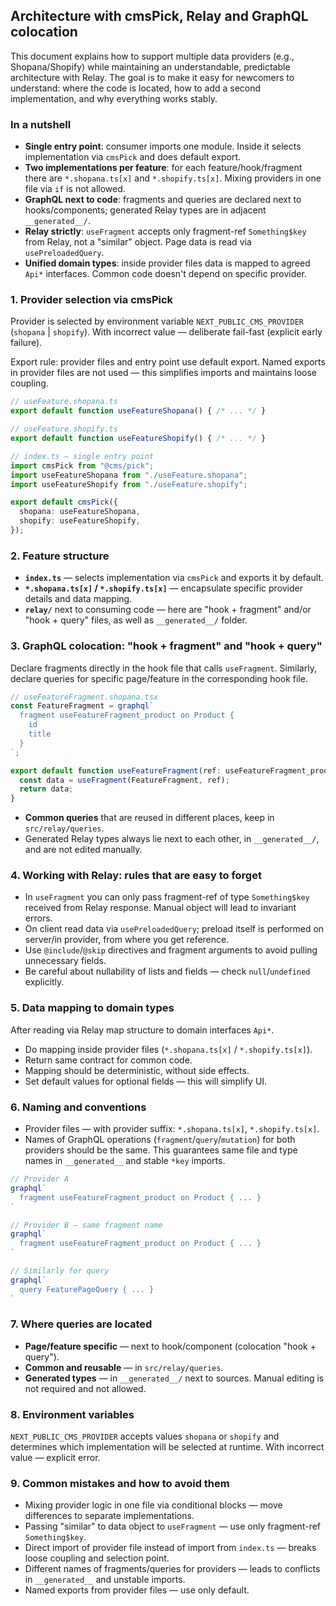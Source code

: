 ## Architecture with cmsPick, Relay and GraphQL colocation

This document explains how to support multiple data providers (e.g., Shopana/Shopify) while maintaining an understandable, predictable architecture with Relay. The goal is to make it easy for newcomers to understand: where the code is located, how to add a second implementation, and why everything works stably.

### In a nutshell
- **Single entry point**: consumer imports one module. Inside it selects implementation via `cmsPick` and does default export.
- **Two implementations per feature**: for each feature/hook/fragment there are `*.shopana.ts[x]` and `*.shopify.ts[x]`. Mixing providers in one file via `if` is not allowed.
- **GraphQL next to code**: fragments and queries are declared next to hooks/components; generated Relay types are in adjacent `__generated__/`.
- **Relay strictly**: `useFragment` accepts only fragment-ref `Something$key` from Relay, not a "similar" object. Page data is read via `usePreloadedQuery`.
- **Unified domain types**: inside provider files data is mapped to agreed `Api*` interfaces. Common code doesn't depend on specific provider.

### 1. Provider selection via cmsPick
Provider is selected by environment variable `NEXT_PUBLIC_CMS_PROVIDER` (`shopana` | `shopify`). With incorrect value — deliberate fail-fast (explicit early failure).

Export rule: provider files and entry point use default export. Named exports in provider files are not used — this simplifies imports and maintains loose coupling.

```ts
// useFeature.shopana.ts
export default function useFeatureShopana() { /* ... */ }

// useFeature.shopify.ts
export default function useFeatureShopify() { /* ... */ }

// index.ts — single entry point
import cmsPick from "@cms/pick";
import useFeatureShopana from "./useFeature.shopana";
import useFeatureShopify from "./useFeature.shopify";

export default cmsPick({
  shopana: useFeatureShopana,
  shopify: useFeatureShopify,
});
```

### 2. Feature structure
- **`index.ts`** — selects implementation via `cmsPick` and exports it by default.
- **`*.shopana.ts[x]` / `*.shopify.ts[x]`** — encapsulate specific provider details and data mapping.
- **`relay/`** next to consuming code — here are "hook + fragment" and/or "hook + query" files, as well as `__generated__/` folder.

### 3. GraphQL colocation: "hook + fragment" and "hook + query"
Declare fragments directly in the hook file that calls `useFragment`. Similarly, declare queries for specific page/feature in the corresponding hook file.

```ts
// useFeatureFragment.shopana.tsx
const FeatureFragment = graphql`
  fragment useFeatureFragment_product on Product {
    id
    title
  }
`;

export default function useFeatureFragment(ref: useFeatureFragment_product$key) {
  const data = useFragment(FeatureFragment, ref);
  return data;
}
```

- **Common queries** that are reused in different places, keep in `src/relay/queries`.
- Generated Relay types always lie next to each other, in `__generated__/`, and are not edited manually.

### 4. Working with Relay: rules that are easy to forget
- In `useFragment` you can only pass fragment-ref of type `Something$key` received from Relay response. Manual object will lead to invariant errors.
- On client read data via `usePreloadedQuery`; preload itself is performed on server/in provider, from where you get reference.
- Use `@include`/`@skip` directives and fragment arguments to avoid pulling unnecessary fields.
- Be careful about nullability of lists and fields — check `null`/`undefined` explicitly.

### 5. Data mapping to domain types
After reading via Relay map structure to domain interfaces `Api*`.
- Do mapping inside provider files (`*.shopana.ts[x]` / `*.shopify.ts[x]`).
- Return same contract for common code.
- Mapping should be deterministic, without side effects.
- Set default values for optional fields — this will simplify UI.

### 6. Naming and conventions
- Provider files — with provider suffix: `*.shopana.ts[x]`, `*.shopify.ts[x]`.
- Names of GraphQL operations (`fragment`/`query`/`mutation`) for both providers should be the same. This guarantees same file and type names in `__generated__` and stable `*key` imports.

```ts
// Provider A
graphql`
  fragment useFeatureFragment_product on Product { ... }
`

// Provider B — same fragment name
graphql`
  fragment useFeatureFragment_product on Product { ... }
`

// Similarly for query
graphql`
  query FeaturePageQuery { ... }
`
```

### 7. Where queries are located
- **Page/feature specific** — next to hook/component (colocation "hook + query").
- **Common and reusable** — in `src/relay/queries`.
- **Generated types** — in `__generated__/` next to sources. Manual editing is not required and not allowed.

### 8. Environment variables
`NEXT_PUBLIC_CMS_PROVIDER` accepts values `shopana` or `shopify` and determines which implementation will be selected at runtime. With incorrect value — explicit error.

### 9. Common mistakes and how to avoid them
- Mixing provider logic in one file via conditional blocks — move differences to separate implementations.
- Passing "similar" to data object to `useFragment` — use only fragment-ref `Something$key`.
- Direct import of provider file instead of import from `index.ts` — breaks loose coupling and selection point.
- Different names of fragments/queries for providers — leads to conflicts in `__generated__` and unstable imports.
- Named exports from provider files — use only default.
